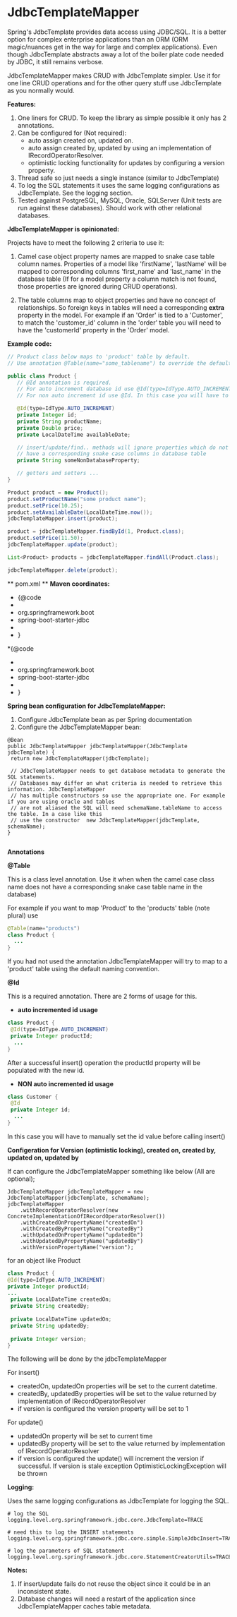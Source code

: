 # JdbcTemplateMapper #

Spring's JdbcTemplate provides data access using JDBC/SQL. It is a better option for complex enterprise applications than an ORM (ORM magic/nuances get in the way for large and complex applications). Even though JdbcTemplate abstracts away a lot of the boiler plate code needed by JDBC, it still remains verbose.
 
JdbcTemplateMapper makes CRUD with JdbcTemplate simpler. Use it for one line CRUD operations and for the other query stuff use JdbcTemplate as you normally would.

**Features:** 

  1. One liners for CRUD. To keep the library as simple possible it only has 2 annotations.
  2. Can be configured for  (Not required):
      * auto assign created on, updated on.
      * auto assign created by, updated by using an implementation of IRecordOperatorResolver.
      * optimistic locking functionality for updates by configuring a version property.
  3. Thread safe so just needs a single instance (similar to JdbcTemplate)
  4. To log the SQL statements it uses the same logging configurations as JdbcTemplate. See the logging section.
  5. Tested against PostgreSQL, MySQL, Oracle, SQLServer (Unit tests are run against these databases). Should work with other relational databases. 

 **JdbcTemplateMapper is opinionated:**
 
 Projects have to meet the following 2 criteria to use it:
 
  1. Camel case object property names are mapped to snake case table column names. Properties of a model like 'firstName', 'lastName' will be mapped to corresponding columns 'first\_name' and 'last\_name' in the database table (If for a model property a column match is not found, those properties are ignored during CRUD operations).
  
  2. The table columns map to object properties and have no concept of relationships. So foreign keys in tables will need a corresponding **extra** property in the model. For example if an 'Order' is tied to a 'Customer', to match the 'customer\_id' column in the 'order' table you will need to have the 'customerId' property in the 'Order' model. 
 
 **Example code:** 
 
  ```java 
 // Product class below maps to 'product' table by default.
 // Use annotation @Table(name="some_tablename") to override the default
 
 public class Product {
     // @Id annotation is required.
     // For auto increment database id use @Id(type=IdType.AUTO_INCREMENT)
     // For non auto increment id use @Id. In this case you will have to manually set id value before invoking insert().
 
     @Id(type=IdType.AUTO_INCREMENT)
     private Integer id;
     private String productName;
     private Double price;
     private LocalDateTime availableDate;
 
     // insert/update/find.. methods will ignore properties which do not
     // have a corresponding snake case columns in database table
     private String someNonDatabaseProperty;
 
     // getters and setters ...
 }
 
 Product product = new Product();
 product.setProductName("some product name");
 product.setPrice(10.25);
 product.setAvailableDate(LocalDateTime.now());
 jdbcTemplateMapper.insert(product);

 product = jdbcTemplateMapper.findById(1, Product.class);
 product.setPrice(11.50);
 jdbcTemplateMapper.update(product);
 
 List<Product> products = jdbcTemplateMapper.findAll(Product.class);

 jdbcTemplateMapper.delete(product);
 ```
 
 ** pom.xml **
 **Maven coordinates:** 
 
 * {@code
 *  <dependency>
 *    <groupId>org.springframework.boot</groupId>
 *    <artifactId>spring-boot-starter-jdbc</artifactId>
 * </dependency>
 * }
 
 
 *{@code
 *  <dependency>
 *    <groupId>org.springframework.boot</groupId>
 *    <artifactId>spring-boot-starter-jdbc</artifactId>
 * </dependency>
 * }
 
 
 
 **Spring bean configuration for JdbcTemplateMapper:** 

 1. Configure JdbcTemplate bean as per Spring documentation
 2. Configure the JdbcTemplateMapper bean:
 
 ```
@Bean
public JdbcTemplateMapper jdbcTemplateMapper(JdbcTemplate jdbcTemplate) {
  return new JdbcTemplateMapper(jdbcTemplate);
  
  // JdbcTemplateMapper needs to get database metadata to generate the SQL statements.
  // Databases may differ on what criteria is needed to retrieve this information. JdbcTemplateMapper
  // has multiple constructors so use the appropriate one. For example if you are using oracle and tables
  // are not aliased the SQL will need schemaName.tableName to access the table. In a case like this
  // use the constructor  new JdbcTemplateMapper(jdbcTemplate, schemaName);
}
  
  ```
**Annotations**

**@Table**

This is a class level annotation. Use it when when the camel case class name does not have a corresponding snake case table name in the database) 

For example if you want to map 'Product' to the 'products' table (note plural) use

```java
@Table(name="products")
class Product {
  ...
}
```

If you had not used the annotation JdbcTemplateMapper will try to map to a 'product' table using the default naming convention.

**@Id**

This is a required annotation. There are 2 forms of usage for this.

* **auto incremented id usage**

```java
class Product {
 @Id(type=IdType.AUTO_INCREMENT)
 private Integer productId;
  ...
}

```
After a successful insert() operation the productId property will be populated with the new id.

* **NON auto incremented id usage**

```java
class Customer {
 @Id
 private Integer id;
  ...
}

```

In this case you will have to manually set the id value before calling insert()

**Configeration for Version (optimistic locking), created on, created by, updated on, updated by**

If can configure the JdbcTemplateMapper something like below (All are optional); 

    JdbcTemplateMapper jdbcTemplateMapper = new JdbcTemplateMapper(jdbcTemplate, schemaName);
    jdbcTemplateMapper
        .withRecordOperatorResolver(new ConcreteImplementationOfIRecordOperatorResolver())
        .withCreatedOnPropertyName("createdOn")
        .withCreatedByPropertyName("createdBy")
        .withUpdatedOnPropertyName("updatedOn")
        .withUpdatedByPropertyName("updatedBy")
        .withVersionPropertyName("version");
        
 for an object like Product
 
 ```java
class Product {
 @Id(type=IdType.AUTO_INCREMENT)
 private Integer productId;
 ...
  private LocalDateTime createdOn;
  private String createdBy;
  
  private LocalDateTime updatedOn;
  private String updatedBy;
  
  private Integer version;
}
```

The following will be done by the jdbcTemplateMapper

For insert()
 * createdOn, updatedOn properties will be set to the current datetime.
 * createdBy, updatedBy properties will be set to the value returned by implementation of IRecordOperatorResolver
 * if version is configured the version property will be set to 1
 
 For update()
 * updatedOn property will be set to current time
 * updatedBy property will be set to the value returned by implementation of IRecordOperatorResolver
 * if version is configured the update() will increment the version if successful. If version is stale exception OptimisticLockingException will be thrown
 

**Logging:**
 
Uses the same logging configurations as JdbcTemplate for logging the SQL.
 
 ```
 # log the SQL
 logging.level.org.springframework.jdbc.core.JdbcTemplate=TRACE

 # need this to log the INSERT statements
 logging.level.org.springframework.jdbc.core.simple.SimpleJdbcInsert=TRACE

 # log the parameters of SQL statement
 logging.level.org.springframework.jdbc.core.StatementCreatorUtils=TRACE
 
 ```
 
 **Notes:**
 1. If insert/update fails do not reuse the object since it could be in an inconsistent state.
 2. Database changes will need a restart of the application since JdbcTemplateMapper caches table metadata.
  
 